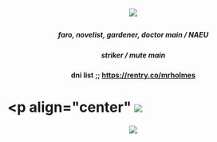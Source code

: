 # <p align="center"> ![](https://i.postimg.cc/vH1YQQFN/tae.gif)

##### <p align="center"> faro, novelist, gardener, doctor main / NAEU
##### <p align="center"> striker / mute main
#### <p align="center"> dni list ;; https://rentry.co/mrholmes

# <p align="center" ![](https://i.postimg.cc/pd0VWyT3/poop.gif)

#### <p align="center"> ![](https://komarev.com/ghpvc/?username=astrocigarettes) 
